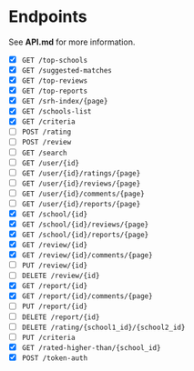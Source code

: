 # Endpoints
See **API.md** for more information.

- [x] `GET /top-schools`
- [x] `GET /suggested-matches`
- [x] `GET /top-reviews`
- [x] `GET /top-reports`
- [x] `GET /srh-index/{page}`
- [x] `GET /schools-list`
- [x] `GET /criteria`
- [ ] `POST /rating`
- [ ] `POST /review`
- [ ] `GET /search`
- [ ] `GET /user/{id}`
- [ ] `GET /user/{id}/ratings/{page}`
- [ ] `GET /user/{id}/reviews/{page}`
- [ ] `GET /user/{id}/comments/{page}`
- [ ] `GET /user/{id}/reports/{page}`
- [x] `GET /school/{id}`
- [x] `GET /school/{id}/reviews/{page}`
- [x] `GET /school/{id}/reports/{page}`
- [x] `GET /review/{id}`
- [x] `GET /review/{id}/comments/{page}`
- [ ] `PUT /review/{id}`
- [ ] `DELETE /review/{id}`
- [x] `GET /report/{id}`
- [x] `GET /report/{id}/comments/{page}`
- [ ] `PUT /report/{id}`
- [ ] `DELETE /report/{id}`
- [ ] `DELETE /rating/{school1_id}/{school2_id}`
- [ ] `PUT /criteria`
- [x] `GET /rated-higher-than/{school_id}`
- [x] `POST /token-auth`